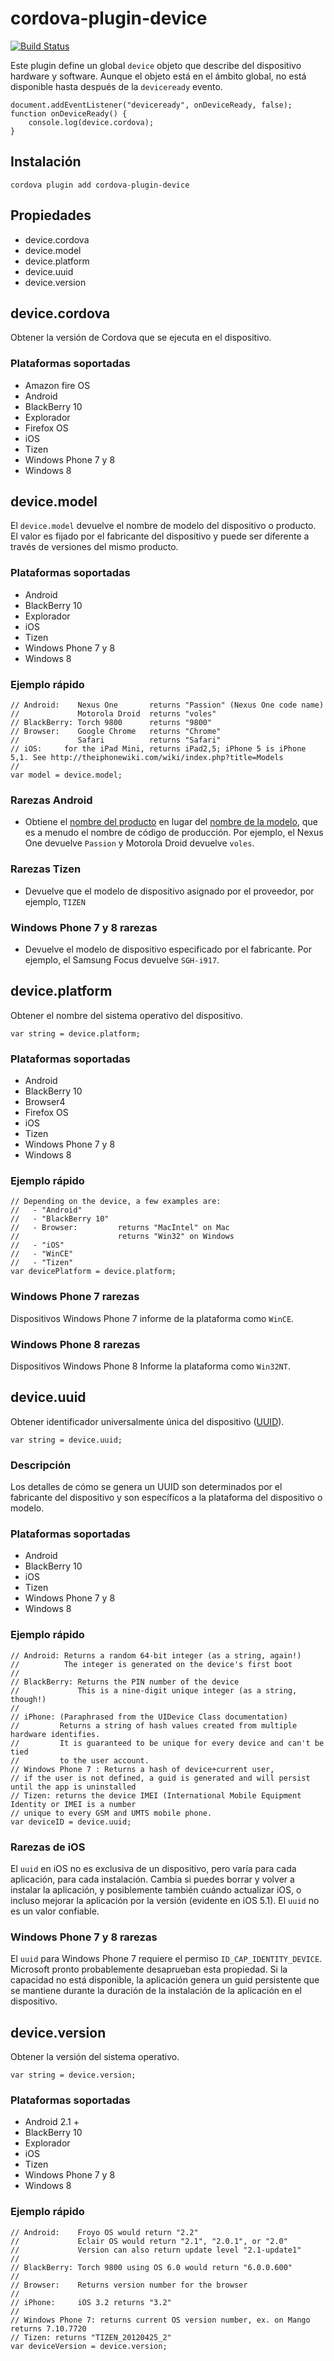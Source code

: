 <!--
# license: Licensed to the Apache Software Foundation (ASF) under one
#         or more contributor license agreements.  See the NOTICE file
#         distributed with this work for additional information
#         regarding copyright ownership.  The ASF licenses this file
#         to you under the Apache License, Version 2.0 (the
#         "License"); you may not use this file except in compliance
#         with the License.  You may obtain a copy of the License at
#
#           http://www.apache.org/licenses/LICENSE-2.0
#
#         Unless required by applicable law or agreed to in writing,
#         software distributed under the License is distributed on an
#         "AS IS" BASIS, WITHOUT WARRANTIES OR CONDITIONS OF ANY
#         KIND, either express or implied.  See the License for the
#         specific language governing permissions and limitations
#         under the License.
-->

# cordova-plugin-device

[![Build Status](https://travis-ci.org/apache/cordova-plugin-device.svg?branch=master)](https://travis-ci.org/apache/cordova-plugin-device)

Este plugin define un global `device` objeto que describe del dispositivo hardware y software. Aunque el objeto está en
el ámbito global, no está disponible hasta después de la `deviceready` evento.

    document.addEventListener("deviceready", onDeviceReady, false);
    function onDeviceReady() {
        console.log(device.cordova);
    }

## Instalación

    cordova plugin add cordova-plugin-device

## Propiedades

* device.cordova
* device.model
* device.platform
* device.uuid
* device.version

## device.cordova

Obtener la versión de Cordova que se ejecuta en el dispositivo.

### Plataformas soportadas

* Amazon fire OS
* Android
* BlackBerry 10
* Explorador
* Firefox OS
* iOS
* Tizen
* Windows Phone 7 y 8
* Windows 8

## device.model

El `device.model` devuelve el nombre de modelo del dispositivo o producto. El valor es fijado por el fabricante del
dispositivo y puede ser diferente a través de versiones del mismo producto.

### Plataformas soportadas

* Android
* BlackBerry 10
* Explorador
* iOS
* Tizen
* Windows Phone 7 y 8
* Windows 8

### Ejemplo rápido

    // Android:    Nexus One       returns "Passion" (Nexus One code name)
    //             Motorola Droid  returns "voles"
    // BlackBerry: Torch 9800      returns "9800"
    // Browser:    Google Chrome   returns "Chrome"
    //             Safari          returns "Safari"
    // iOS:     for the iPad Mini, returns iPad2,5; iPhone 5 is iPhone 5,1. See http://theiphonewiki.com/wiki/index.php?title=Models
    //
    var model = device.model;

### Rarezas Android

* Obtiene el [nombre del producto](http://developer.android.com/reference/android/os/Build.html#PRODUCT) en lugar
  del [nombre de la modelo](http://developer.android.com/reference/android/os/Build.html#MODEL), que es a menudo el
  nombre de código de producción. Por ejemplo, el Nexus One devuelve `Passion` y Motorola Droid devuelve `voles`.

### Rarezas Tizen

* Devuelve que el modelo de dispositivo asignado por el proveedor, por ejemplo, `TIZEN`

### Windows Phone 7 y 8 rarezas

* Devuelve el modelo de dispositivo especificado por el fabricante. Por ejemplo, el Samsung Focus devuelve `SGH-i917`.

## device.platform

Obtener el nombre del sistema operativo del dispositivo.

    var string = device.platform;

### Plataformas soportadas

* Android
* BlackBerry 10
* Browser4
* Firefox OS
* iOS
* Tizen
* Windows Phone 7 y 8
* Windows 8

### Ejemplo rápido

    // Depending on the device, a few examples are:
    //   - "Android"
    //   - "BlackBerry 10"
    //   - Browser:         returns "MacIntel" on Mac
    //                      returns "Win32" on Windows
    //   - "iOS"
    //   - "WinCE"
    //   - "Tizen"
    var devicePlatform = device.platform;

### Windows Phone 7 rarezas

Dispositivos Windows Phone 7 informe de la plataforma como `WinCE`.

### Windows Phone 8 rarezas

Dispositivos Windows Phone 8 Informe la plataforma como `Win32NT`.

## device.uuid

Obtener identificador universalmente única del
dispositivo ([UUID](http://en.wikipedia.org/wiki/Universally_Unique_Identifier)).

    var string = device.uuid;

### Descripción

Los detalles de cómo se genera un UUID son determinados por el fabricante del dispositivo y son específicos a la
plataforma del dispositivo o modelo.

### Plataformas soportadas

* Android
* BlackBerry 10
* iOS
* Tizen
* Windows Phone 7 y 8
* Windows 8

### Ejemplo rápido

    // Android: Returns a random 64-bit integer (as a string, again!)
    //          The integer is generated on the device's first boot
    //
    // BlackBerry: Returns the PIN number of the device
    //             This is a nine-digit unique integer (as a string, though!)
    //
    // iPhone: (Paraphrased from the UIDevice Class documentation)
    //         Returns a string of hash values created from multiple hardware identifies.
    //         It is guaranteed to be unique for every device and can't be tied
    //         to the user account.
    // Windows Phone 7 : Returns a hash of device+current user,
    // if the user is not defined, a guid is generated and will persist until the app is uninstalled
    // Tizen: returns the device IMEI (International Mobile Equipment Identity or IMEI is a number
    // unique to every GSM and UMTS mobile phone.
    var deviceID = device.uuid;

### Rarezas de iOS

El `uuid` en iOS no es exclusiva de un dispositivo, pero varía para cada aplicación, para cada instalación. Cambia si
puedes borrar y volver a instalar la aplicación, y posiblemente también cuándo actualizar iOS, o incluso mejorar la
aplicación por la versión (evidente en iOS 5.1). El `uuid` no es un valor confiable.

### Windows Phone 7 y 8 rarezas

El `uuid` para Windows Phone 7 requiere el permiso `ID_CAP_IDENTITY_DEVICE`. Microsoft pronto probablemente desaprueban
esta propiedad. Si la capacidad no está disponible, la aplicación genera un guid persistente que se mantiene durante la
duración de la instalación de la aplicación en el dispositivo.

## device.version

Obtener la versión del sistema operativo.

    var string = device.version;

### Plataformas soportadas

* Android 2.1 +
* BlackBerry 10
* Explorador
* iOS
* Tizen
* Windows Phone 7 y 8
* Windows 8

### Ejemplo rápido

    // Android:    Froyo OS would return "2.2"
    //             Eclair OS would return "2.1", "2.0.1", or "2.0"
    //             Version can also return update level "2.1-update1"
    //
    // BlackBerry: Torch 9800 using OS 6.0 would return "6.0.0.600"
    //
    // Browser:    Returns version number for the browser
    //
    // iPhone:     iOS 3.2 returns "3.2"
    //
    // Windows Phone 7: returns current OS version number, ex. on Mango returns 7.10.7720
    // Tizen: returns "TIZEN_20120425_2"
    var deviceVersion = device.version;
